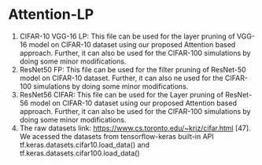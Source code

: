 # Attention-LP
1. CIFAR-10 VGG-16 LP: This file can be used for the layer pruning of VGG-16 model on CIFAR-10 dataset using our proposed Attention based approach. Further, it can also be used for the CIFAR-100 simulations by doing some minor modifications.
2. ResNet50 FP: This file can be used for the filter pruning of ResNet-50 model on CIFAR-10 dataset. Further, it can also ne used for the CIFAR-100 simulations by doing some minor modifications.
3. ResNet56 CIFAR: This file can be used for the Layer pruning of ResNet-56 model on CIFAR-10 dataset using our proposed Attention based approach. Further, it can also be used for the CIFAR-100 simulations by doing some minor modifications.
4. The raw datasets link: https://www.cs.toronto.edu/~kriz/cifar.html [47].
 We acessed the datasets from  tensorflow-keras built-in API tf.keras.datasets.cifar10.load_data() and tf.keras.datasets.cifar100.load_data()
